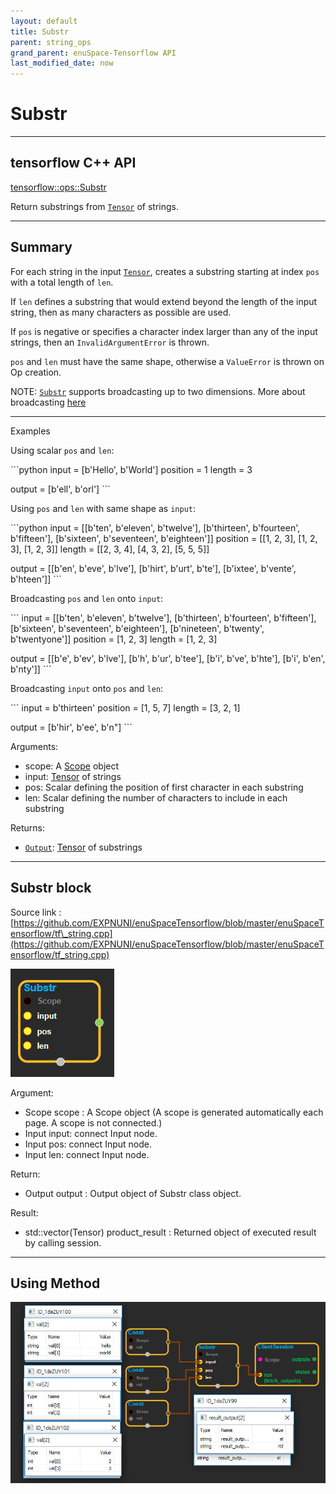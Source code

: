 ```yaml
--- 
layout: default 
title: Substr 
parent: string_ops 
grand_parent: enuSpace-Tensorflow API 
last_modified_date: now 
--- 
```


# Substr

---

## tensorflow C++ API

[tensorflow::ops::Substr](https://www.tensorflow.org/api_docs/cc/class/tensorflow/ops/substr)

Return substrings from [`Tensor`](https://www.tensorflow.org/api_docs/cc/class/tensorflow/tensor.html#classtensorflow_1_1_tensor) of strings.

---

## Summary

For each string in the input [`Tensor`](https://www.tensorflow.org/api_docs/cc/class/tensorflow/tensor.html#classtensorflow_1_1_tensor), creates a substring starting at index `pos` with a total length of `len`.

If `len` defines a substring that would extend beyond the length of the input string, then as many characters as possible are used.

If `pos` is negative or specifies a character index larger than any of the input strings, then an `InvalidArgumentError` is thrown.

`pos` and `len` must have the same shape, otherwise a `ValueError` is thrown on Op creation.

NOTE: [`Substr`](https://www.tensorflow.org/api_docs/cc/class/tensorflow/ops/substr.html#classtensorflow_1_1ops_1_1_substr) supports broadcasting up to two dimensions. More about broadcasting [here](http://docs.scipy.org/doc/numpy/user/basics.broadcasting.html)

---

Examples

Using scalar `pos` and `len`:

\`\`\`python input = \[b'Hello', b'World'\] position = 1 length = 3

output = \[b'ell', b'orl'\] \`\`\`

Using `pos` and `len` with same shape as `input`:

\`\`\`python input = \[\[b'ten', b'eleven', b'twelve'\], \[b'thirteen', b'fourteen', b'fifteen'\], \[b'sixteen', b'seventeen', b'eighteen'\]\] position = \[\[1, 2, 3\], \[1, 2, 3\], \[1, 2, 3\]\] length = \[\[2, 3, 4\], \[4, 3, 2\], \[5, 5, 5\]\]

output = \[\[b'en', b'eve', b'lve'\], \[b'hirt', b'urt', b'te'\], \[b'ixtee', b'vente', b'hteen'\]\] \`\`\`

Broadcasting `pos` and `len` onto `input`:

\`\`\` input = \[\[b'ten', b'eleven', b'twelve'\], \[b'thirteen', b'fourteen', b'fifteen'\], \[b'sixteen', b'seventeen', b'eighteen'\], \[b'nineteen', b'twenty', b'twentyone'\]\] position = \[1, 2, 3\] length = \[1, 2, 3\]

output = \[\[b'e', b'ev', b'lve'\], \[b'h', b'ur', b'tee'\], \[b'i', b've', b'hte'\], \[b'i', b'en', b'nty'\]\] \`\`\`

Broadcasting `input` onto `pos` and `len`:

\`\`\` input = b'thirteen' position = \[1, 5, 7\] length = \[3, 2, 1\]

output = \[b'hir', b'ee', b'n"\] \`\`\`

Arguments:

* scope: A [Scope](https://www.tensorflow.org/api_docs/cc/class/tensorflow/scope.html#classtensorflow_1_1_scope) object
* input: [Tensor](https://www.tensorflow.org/api_docs/cc/class/tensorflow/tensor.html#classtensorflow_1_1_tensor) of strings
* pos: Scalar defining the position of first character in each substring
* len: Scalar defining the number of characters to include in each substring

Returns:

* [`Output`](https://www.tensorflow.org/api_docs/cc/class/tensorflow/output.html#classtensorflow_1_1_output): [Tensor](https://www.tensorflow.org/api_docs/cc/class/tensorflow/tensor.html#classtensorflow_1_1_tensor) of substrings

---

## Substr block

Source link : [https://github.com/EXPNUNI/enuSpaceTensorflow/blob/master/enuSpaceTensorflow/tf\_string.cpp](https://github.com/EXPNUNI/enuSpaceTensorflow/blob/master/enuSpaceTensorflow/tf_string.cpp)

![](./assets/string_op/Substr1.jpg)

Argument:

* Scope scope : A Scope object \(A scope is generated automatically each page. A scope is not connected.\)
* Input input: connect  Input node.
* Input pos: connect  Input node.
* Input len: connect  Input node.

Return:

* Output output : Output object of Substr class object.

Result:

* std::vector\(Tensor\) product\_result : Returned object of executed result by calling session.

---

## Using Method

![](./assets/string_op/Substr2.jpg)

